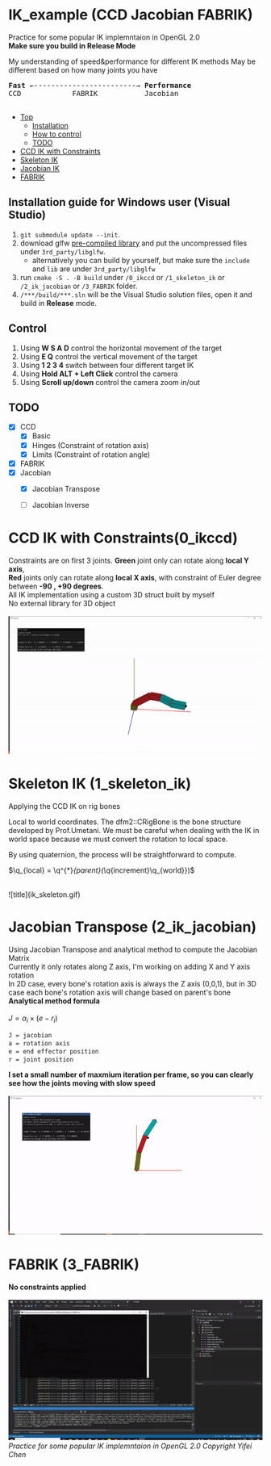 # IK_example (CCD Jacobian FABRIK)

Practice for some popular IK implemntaion in OpenGL 2.0 \
**Make sure you build in Release Mode**

My understanding of speed&performance for different IK methods
May be different based on how many joints you have
<pre>
<b>Fast</b> ←------------------------→ <b>Performance</b> 
CCD            FABRIK           Jacobian

</pre>

- [Top](#ik_example-ccd-jacobian-fabrik)
  - [Installation](#installation-guide-for-windows-user-visual-studio)
  - [How to control](#control)
  - [TODO](#todo)
- [CCD IK with Constraints](#ccd-ik-with-constraints0_ikccd)
- [Skeleton IK](#skeleton-ik-1_skeleton_ik)
- [Jacobian IK](#jacobian-transpose-2_ik_jacobian)
- [FABRIK](#fabrik-3_fabrik)



## Installation guide for Windows user (Visual Studio)
1. `git submodule update --init`.
2. download glfw [pre-compiled library](https://www.glfw.org/download) and put the uncompressed files under `3rd_party/libglfw`.
    - alternatively you can build by yourself, but make sure the `include` and `lib` are under `3rd_party/libglfw`
3. run `cmake -S . -B build` under `/0_ikccd` or `/1_skeleton_ik` or `/2_ik_jacobian` or `/3_FABRIK` folder.
4. `/***/build/***.sln` will be the Visual Studio solution files, open it and build in **Release** mode.

## Control
1. Using **W S A D** control the horizontal movement of the target 
2. Using **E Q** control the vertical movement of the target
3. Using **1 2 3 4** switch between four different target IK
4. Using **Hold ALT + Left Click** control the camera
5. Using **Scroll up/down** control the camera zoom in/out

## TODO
- [x] CCD
    - [x] Basic
    - [x] Hinges (Constraint of rotation axis)
    - [x] Limits (Constraint of rotation angle)
- [x] FABRIK
- [x] Jacobian
    - [x] Jacobian Transpose
    - [ ] Jacobian Inverse


# CCD IK with Constraints(0_ikccd)
Constraints are on first 3 joints. **Green** joint only can rotate along **local Y axis**,\
**Red** joints only can rotate along **local X axis**, with constraint of Euler degree between **-90 , +90 degrees**. \
All IK implementation using a custom 3D struct built by myself \
No external library for 3D object \
<br />
![title](thumbnail.gif)

# Skeleton IK (1_skeleton_ik)

Applying the CCD IK on rig bones 

Local to world coordinates. The dfm2::CRigBone is the bone structure developed by Prof.Umetani. We must be careful when dealing with the IK in world space because we must convert the rotation to local space. 

By using quaternion, the process will be straightforward to compute. 

$\q_{local} = \q^{\*}_{parent}\(\q_{increment}\q_{world}}\)$

<br />
![title](ik_skeleton.gif)

# Jacobian Transpose (2_ik_jacobian)
Using Jacobian Transpose and analytical method to compute the Jacobian Matrix\
Currently it only rotates along Z axis, I'm working on adding X and Y axis rotation\
In 2D case, every bone's rotation axis is always the Z axis (0,0,1), but in 3D case each bone's rotation axis will change based on parent's bone\
**Analytical method formula**<br /><br />
$J=\alpha_i \times (e-r_i)$
```
J = jacobian
a = rotation axis
e = end effector position
r = joint position
```
**I set a small number of maxmium iteration per frame, so you can clearly see how the joints moving with slow speed**
<br /><br />
![jacobian](ik_jacobian.gif)

# FABRIK (3_FABRIK)
**No constraints applied** \
<br />
![fabrik](fabrik1.gif) \
*Practice for some popular IK implemntaion in OpenGL 2.0 Copyright Yifei Chen*
